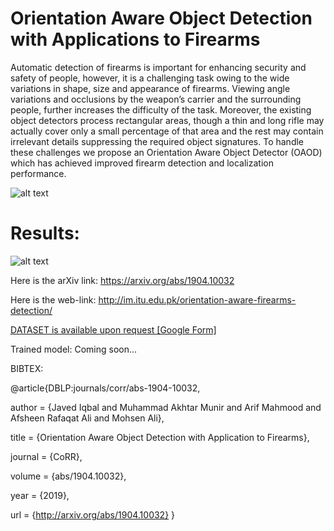 # Orientation Aware Object Detection with Applications to Firearms

Automatic detection of firearms is important for enhancing security and safety of people, however, it is a challenging task owing to the wide variations in shape, size and appearance of firearms. Viewing angle variations and occlusions by the weapon’s carrier and the surrounding people, further increases the difficulty of the task. Moreover, the existing object detectors process rectangular areas, though a thin and long rifle may actually cover only a small percentage of that area and the rest may contain irrelevant details suppressing the required object signatures. To handle these challenges we propose an Orientation Aware Object Detector (OAOD) which has achieved improved firearm detection and localization performance.

![alt text](https://github.com/makhtar17004/orientation-aware-firearm-detection/blob/master/images/flow_diagram_web.jpg)

# Results:

![alt text](https://github.com/makhtar17004/orientation-aware-firearm-detection/blob/master/images/more_results_web.jpg)

Here is the arXiv link: https://arxiv.org/abs/1904.10032

Here is the web-link: http://im.itu.edu.pk/orientation-aware-firearms-detection/

[DATASET is available upon request [Google Form]](https://forms.gle/t3dS5g5JQdfPoSvn9)

Trained model: Coming soon...




BIBTEX:

@article{DBLP:journals/corr/abs-1904-10032,

  author    = {Javed Iqbal and
               Muhammad Akhtar Munir and
               Arif Mahmood and
               Afsheen Rafaqat Ali and
               Mohsen Ali},
               
  title     = {Orientation Aware Object Detection with Application to Firearms},
  
  journal   = {CoRR},
  
  volume    = {abs/1904.10032},
  
  year      = {2019},
  
  url       = {http://arxiv.org/abs/1904.10032}
}



